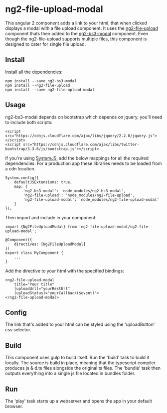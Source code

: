 # ng2-file-upload-modal

This angular 2 component adds a link to your html, that when clicked displays a modal with a file upload component.
It uses the [ng2-file-upload](https://github.com/valor-software/ng2-file-upload) component thats then added to the [ng2-bs3-modal](https://github.com/dougludlow/ng2-bs3-modal) component.
Even though the ng2-file-upload supports multiple files, this component is designed to cater for single file upload.

## Install

Install all the dependencies:

    npm install --save ng2-bs3-modal
    npm install --ng2-file-upload
    npm install --save ng2-file-upload-modal

## Usage

ng2-bs3-modal depends on bootstrap which depends on jquery, you'll need to include both scripts:

    <script src="https://cdnjs.cloudflare.com/ajax/libs/jquery/2.2.0/jquery.js"></script>
    <script src="https://cdnjs.cloudflare.com/ajax/libs/twitter-bootstrap/3.3.6/js/bootstrap.js"></script>

If you're using [SystemJS](https://github.com/systemjs/systemjs), add the below mappings for all the required dependencies.
For a production app these libraries needs to be loaded from a cdn location.

    System.config({
        defaultJSExtensions: true,
        map: {
            'ng2-bs3-modal': 'node_modules/ng2-bs3-modal',
            'ng2-file-upload': 'node_modules/ng2-file-upload',
            'ng2-file-upload-modal': 'node_modules/ng2-file-upload-modal'
        }
    });

Then import and include in your component:

    import {Ng2FileUploadModal} from 'ng2-file-upload-modal/ng2-file-upload-modal';

    @Component({
        directives: [Ng2FileUploadModal]
    })
    export class MyComponent {
        ...
    }

Add the directive to your html with the specified bindings:

    <ng2-file-upload-modal
        title="Your title"
        [uploadUrl]="yourRestUrl"
        (uploadStatus)="yourCallback($event)">
    </ng2-file-upload-modal>

## Config

The link that's added to your html can be styled using the 'uploadButton' css selector.

## Build

This component uses gulp to build itself. Run the 'build' task to build it locally.
The source is build in place, meaning that the typescript compiler produces js & d.ts files alongside the original ts files.
The 'bundle' task then outputs everything into a single js file located in bundles folder.

## Run

The 'play' task starts up a webserver and opens the app in your default browser.